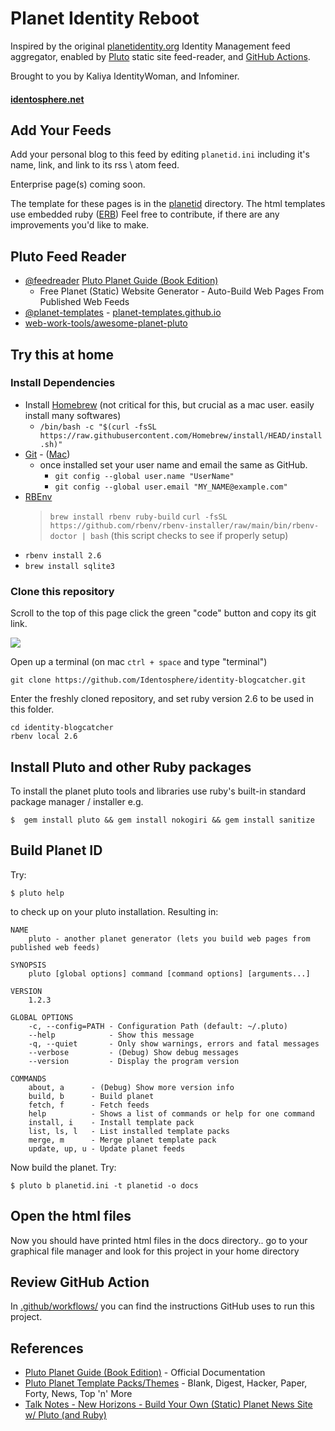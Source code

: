 # Planet Identity Reboot

Inspired by the original [planetidentity.org](https://web.archive.org/web/20161029051802/http://planetidentity.org/) Identity Management feed aggregator, enabled by [Pluto](http://feedreader.github.io/) static site feed-reader, and [GitHub Actions](https://github.com/identosphere/planetid-reboot/blob/master/.github/workflows/ruby.yml). 

Brought to you by Kaliya IdentityWoman, and Infominer.

#### [identosphere.net](https://identosphere.net/)

## Add Your Feeds

Add your personal blog to this feed by editing `planetid.ini` including it's name, link, and link to its rss \ atom feed. 

Enterprise page(s) coming soon.

The template for these pages is in the [planetid](planetid) directory. The html templates use embedded ruby ([ERB](https://www.learnhowtoprogram.com/ruby-and-rails/routing-with-ruby/embedded-ruby)) Feel free to contribute, if there are any improvements you'd like to make.

## Pluto Feed Reader

* [@feedreader](https://github.com/feedreader) [Pluto Planet Guide (Book Edition)](http://feedreader.github.io/) 
  - Free Planet (Static) Website Generator - Auto-Build Web Pages From Published Web Feeds
* [@planet-templates](https://github.com/planet-templates) - [planet-templates.github.io](http://planet-templates.github.io/)
* [web-work-tools/awesome-planet-pluto](https://github.com/web-work-tools/awesome-planet-pluto)

## Try this at home

### Install Dependencies
* Install [Homebrew](https://brew.sh/) (not critical for this, but crucial as a mac user. easily install many softwares)
  * `/bin/bash -c "$(curl -fsSL https://raw.githubusercontent.com/Homebrew/install/HEAD/install.sh)"`
* [Git](https://git-scm.com/book/en/v2/Getting-Started-Installing-Git) - ([Mac](https://git-scm.com/download/mac))
  * once installed set your user name and email the same as GitHub.
    * `git config --global user.name "UserName"`
    * `git config --global user.email "MY_NAME@example.com"`
* [RBEnv](https://github.com/rbenv/rbenv)
  > `brew install rbenv ruby-build`
  > `curl -fsSL https://github.com/rbenv/rbenv-installer/raw/main/bin/rbenv-doctor | bash` (this script checks to see if properly setup)
* `rbenv install 2.6` 
* `brew install sqlite3` 

### Clone this repository

Scroll to the top of this page click the green "code" button and copy its git link.

![](https://i.imgur.com/fL5Mf1X.png)

Open up a terminal (on mac `ctrl + space` and type "terminal")

`git clone https://github.com/Identosphere/identity-blogcatcher.git`

Enter the freshly cloned repository, and set ruby version 2.6 to be used in this folder.

```
cd identity-blogcatcher
rbenv local 2.6
```

## Install Pluto and other Ruby packages

To install the planet pluto tools and libraries use ruby's built-in standard package manager / installer e.g.

    $  gem install pluto && gem install nokogiri && gem install sanitize


## Build Planet ID

Try:

    $ pluto help

to check up on your pluto installation. Resulting in:

```
NAME
    pluto - another planet generator (lets you build web pages from published web feeds)

SYNOPSIS
    pluto [global options] command [command options] [arguments...]

VERSION
    1.2.3

GLOBAL OPTIONS
    -c, --config=PATH - Configuration Path (default: ~/.pluto)
    --help            - Show this message
    -q, --quiet       - Only show warnings, errors and fatal messages
    --verbose         - (Debug) Show debug messages
    --version         - Display the program version

COMMANDS
    about, a      - (Debug) Show more version info
    build, b      - Build planet
    fetch, f      - Fetch feeds
    help          - Shows a list of commands or help for one command
    install, i    - Install template pack
    list, ls, l   - List installed template packs
    merge, m      - Merge planet template pack
    update, up, u - Update planet feeds
```


Now build the planet. Try:

    $ pluto b planetid.ini -t planetid -o docs

## Open the html files

Now you should have printed html files in the docs directory.. go to your graphical file manager and look for this project in your home directory

## Review GitHub Action

In [.github/workflows/](.github/workflows/) you can find the instructions GitHub uses to run this project.

## References

- [Pluto Planet Guide (Book Edition)](https://feedreader.github.io) - Official Documentation
- [Pluto Planet Template Packs/Themes](http://planet-templates.github.io) - Blank, Digest, Hacker, Paper, Forty, News, Top 'n' More
- [Talk Notes - New Horizons - Build Your Own (Static) Planet News Site w/ Pluto (and Ruby)](https://github.com/geraldb/talks/blob/master/planet.md)


